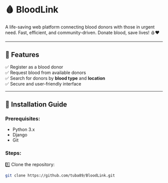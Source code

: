 # 🩸 BloodLink

A life-saving web platform connecting blood donors with those in urgent need. 
Fast, efficient, and community-driven. Donate blood, save lives! 🩸❤️

---

## 📌 Features
✅ Register as a blood donor  
✅ Request blood from available donors  
✅ Search for donors by **blood type** and **location**  
✅ Secure and user-friendly interface  

---

## 🚀 Installation Guide
### Prerequisites:
- Python 3.x
- Django
- Git

### Steps:
1️⃣ Clone the repository:
```sh
git clone https://github.com/tuba89/BloodLink.git
